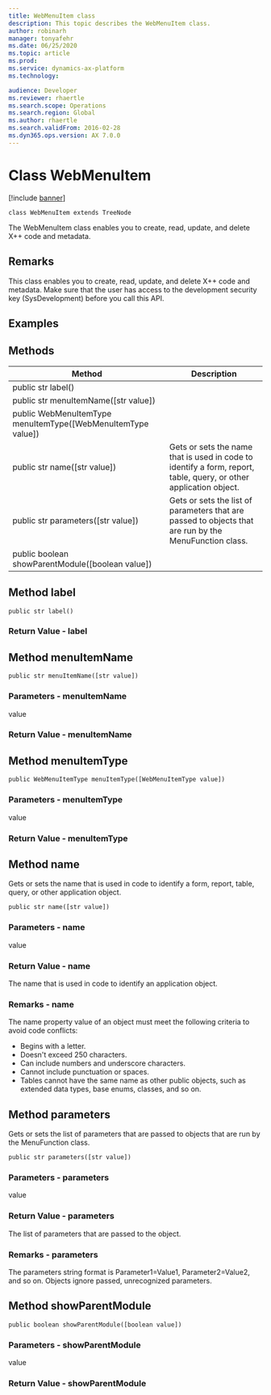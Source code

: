 ```yaml
---
title: WebMenuItem class
description: This topic describes the WebMenuItem class.
author: robinarh
manager: tonyafehr
ms.date: 06/25/2020
ms.topic: article
ms.prod: 
ms.service: dynamics-ax-platform
ms.technology: 

audience: Developer
ms.reviewer: rhaertle
ms.search.scope: Operations
ms.search.region: Global
ms.author: rhaertle
ms.search.validFrom: 2016-02-28
ms.dyn365.ops.version: AX 7.0.0
---
```


# Class WebMenuItem

[!include [banner](../../includes/banner.md)]

```xpp
class WebMenuItem extends TreeNode
```

The WebMenuItem class enables you to create, read, update, and delete X++ code and metadata.

## Remarks

This class enables you to create, read, update, and delete X++ code and metadata. Make sure that the user has access to the development security key (SysDevelopment) before you call this API.

## Examples

## Methods

| Method                                                         | Description                                                                                                                               |
|----------------------------------------------------------------|-------------------------------------------------------------------------------------------------------------------------------------------|
| public str label()                                             |                                                                                                                                           |
| public str menuItemName(\[str value\])                         |                                                                                                                                           |
| public WebMenuItemType menuItemType(\[WebMenuItemType value\]) |                                                                                                                                           |
| public str name(\[str value\])                                 | Gets or sets the name that is used in code to identify a form, report, table, query, or other application object. |
| public str parameters(\[str value\])                           | Gets or sets the list of parameters that are passed to objects that are run by the MenuFunction class.                                    |
| public boolean showParentModule(\[boolean value\])             |                                                                                                                                           |

## Method label

```xpp
public str label()
```

### Return Value - label

## Method menuItemName

```xpp
public str menuItemName([str value])
```

### Parameters - menuItemName

value  

### Return Value - menuItemName

## Method menuItemType

```xpp
public WebMenuItemType menuItemType([WebMenuItemType value])
```

### Parameters - menuItemType

value  

### Return Value - menuItemType

## Method name

Gets or sets the name that is used in code to identify a form, report, table, query, or other application object.

```xpp
public str name([str value])
```

### Parameters - name

value  

### Return Value - name

The name that is used in code to identify an application object.

### Remarks - name

The name property value of an object must meet the following criteria to avoid code conflicts:

-   Begins with a letter.
-   Doesn't exceed 250 characters.
-   Can include numbers and underscore characters.
-   Cannot include punctuation or spaces.
-   Tables cannot have the same name as other public objects, such as extended data types, base enums, classes, and so on.

## Method parameters

Gets or sets the list of parameters that are passed to objects that are run by the MenuFunction class.

```xpp
public str parameters([str value])
```

### Parameters - parameters

value  

### Return Value - parameters

The list of parameters that are passed to the object.

### Remarks - parameters

The parameters string format is Parameter1=Value1, Parameter2=Value2, and so on. Objects ignore passed, unrecognized parameters.

## Method showParentModule

```xpp
public boolean showParentModule([boolean value])
```

### Parameters - showParentModule

value  

### Return Value - showParentModule

